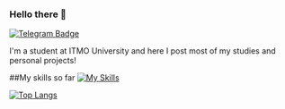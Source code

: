### Hello there 👋
[![Telegram Badge](https://img.shields.io/badge/-Telegram-0088cc?style=flat-square&labelColor=0088cc&logo=telegram&logoColor=white&link=https://t.me/albogatov)](https://t.me/albogatov)

I'm a student at ITMO University and here I post most of my studies and personal projects!

##My skills so far
[![My Skills](https://skillicons.dev/icons?i=java,spring,js,jquery,ts,html,css,angular,c,cpp,linux)](https://skillicons.dev)

[![Top Langs](https://github-readme-stats.vercel.app/api/top-langs/?username=albogatov&hide=c,makefile,assembly&langs_count=8)](https://github.com/anuraghazra/github-readme-stats)

